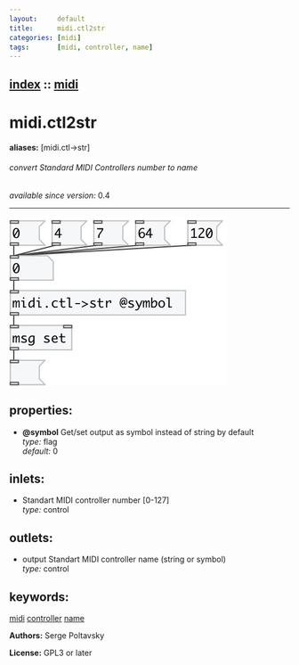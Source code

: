 ```yaml
---
layout:     default
title:      midi.ctl2str
categories: [midi]
tags:       [midi, controller, name]
---
```

[index](index.html) :: [midi](category_midi.html)
---

# midi.ctl2str
**aliases:** [midi.ctl-&gt;str]


###### convert Standard MIDI Controllers number to name

*available since version:* 0.4

---




[![example](../examples/img/midi.ctl2str.jpg)](../examples/pd/midi.ctl2str.pd)







## properties:

* **@symbol** 
Get/set output as symbol instead of string by default<br>
_type:_ flag<br>
_default:_ 0<br>



## inlets:

* Standart MIDI controller number [0-127]<br>
_type:_ control



## outlets:

* output Standart MIDI controller name (string or symbol)<br>
_type:_ control



## keywords:

[midi](keywords/midi.html)
[controller](keywords/controller.html)
[name](keywords/name.html)






**Authors:** Serge Poltavsky




**License:** GPL3 or later





